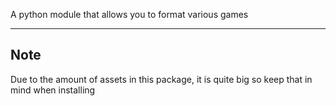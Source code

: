 A python module that allows you to format various games

---
## Note
Due to the amount of assets in this package, it is quite big so keep that in mind when installing